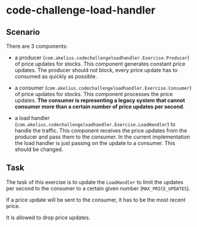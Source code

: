# code-challenge-load-handler

## Scenario

There are 3 components:

- a producer (`com.akelius.codechallengeloadhandler.Exercise.Producer`) of price updates for stocks. This component
  generates constant price updates. The producer should not block, every price update has to consumed as quickly as
  possible.

- a consumer (`com.akelius.codechallengeloadhandler.Exercise.Consumer`) of price updates for stocks. This component
  processes the price updates. **The consumer is representing a legacy system that cannot consumer more than a certain
  number of price updates per second**.

- a load handler (`com.akelius.codechallengeloadhandler.Exercise.LoadHandler`) to handle the traffic. This component
  receives the price updates from the producer and pass them to the consumer. In the current implementation the load
  handler is just passing on the update to a consumer. This should be changed.

## Task

The task of this exercise is to update the `LoadHandler` to limit the updates per second to the consumer to a certain
given number (`MAX_PRICE_UPDATES`).

If a price update will be sent to the consumer, it has to be the most recent price.

It is allowed to drop price updates.

